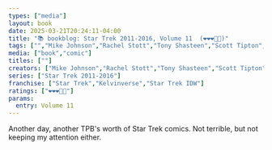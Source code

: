 ```yaml
---
types: ["media"]
layout: book
date: 2025-03-21T20:24:11-04:00
title: "📚 bookblog: Star Trek 2011-2016, Volume 11  (❤️❤️❤️🖤🖤)"
tags: ["","Mike Johnson","Rachel Stott","Tony Shasteen","Scott Tipton","David Tipton","Sharp Brothers","Star Trek","comics"]
media: ["book","comic"]
titles: [""]
creators: ["Mike Johnson","Rachel Stott","Tony Shasteen","Scott Tipton","David Tipton","Sharp Brothers"]
series: ["Star Trek 2011-2016"]
franchise: ["Star Trek","Kelvinverse","Star Trek IDW"]
ratings: ["❤️❤️❤️🖤🖤"]
params:
  entry: Volume 11
---
```


Another day, another TPB's worth of Star Trek comics. Not terrible, but not keeping my attention either.